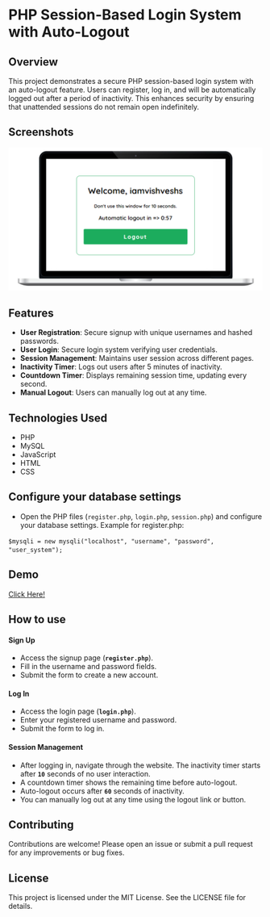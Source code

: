 # PHP Session-Based Login System with Auto-Logout

## Overview

This project demonstrates a secure PHP session-based login system with an auto-logout feature. Users can register, log in, and will be automatically logged out after a period of inactivity. This enhances security by ensuring that unattended sessions do not remain open indefinitely.

## Screenshots

![Project Screenshot](https://github.com/iamvishveshs/iamvishveshs.github.io/blob/main/assets/png/automatic-logout-using-session-thumbnail.png?raw=true)
## Features

- **User Registration**: Secure signup with unique usernames and hashed passwords.
- **User Login**: Secure login system verifying user credentials.
- **Session Management**: Maintains user session across different pages.
- **Inactivity Timer**: Logs out users after 5 minutes of inactivity.
- **Countdown Timer**: Displays remaining session time, updating every second.
- **Manual Logout**: Users can manually log out at any time.

## Technologies Used

- PHP
- MySQL
- JavaScript
- HTML
- CSS

## Configure your database settings
- Open the PHP files (`register.php`, `login.php`, `session.php`) and configure your database settings. 
Example for register.php:

`$mysqli = new mysqli("localhost", "username", "password", "user_system");`


## Demo

[Click Here!](https://projects.thevshub.in/automatic-logout-using-session)


## How to use
#### Sign Up
- Access the signup page (**`register.php`**).
- Fill in the username and password fields.
- Submit the form to create a new account.
#### Log In
- Access the login page (**`login.php`**).
- Enter your registered username and password.
- Submit the form to log in.
#### Session Management
- After logging in, navigate through the website. The inactivity timer starts after **` 10 `** seconds of no user interaction.
- A countdown timer shows the remaining time before auto-logout.
- Auto-logout occurs after **` 60 `** seconds of inactivity.
- You can manually log out at any time using the logout link or button.
## Contributing
Contributions are welcome! Please open an issue or submit a pull request for any improvements or bug fixes.

## License
This project is licensed under the MIT License. See the LICENSE file for details.
